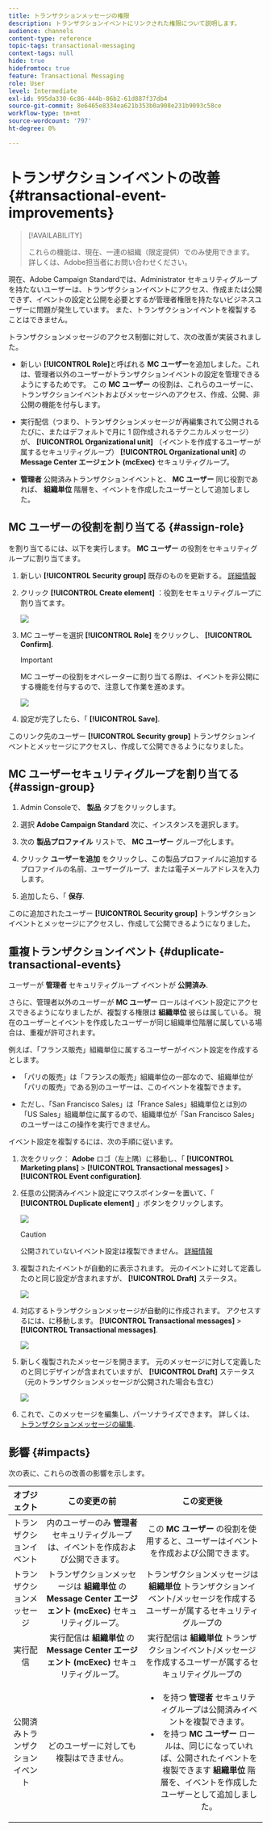 ```yaml
---
title: トランザクションメッセージの権限
description: トランザクションイベントにリンクされた権限について説明します。
audience: channels
content-type: reference
topic-tags: transactional-messaging
context-tags: null
hide: true
hidefromtoc: true
feature: Transactional Messaging
role: User
level: Intermediate
exl-id: 995da330-6c86-444b-86b2-61d887f37db4
source-git-commit: 8e6465e8334ea621b353b0a908e231b9093c58ce
workflow-type: tm+mt
source-wordcount: '797'
ht-degree: 0%

---
```


# トランザクションイベントの改善 {#transactional-event-improvements}

>[!AVAILABILITY]
>
>これらの機能は、現在、一連の組織（限定提供）でのみ使用できます。 詳しくは、Adobe担当者にお問い合わせください。

現在、Adobe Campaign Standardでは、Administrator セキュリティグループを持たないユーザーは、トランザクションイベントにアクセス、作成または公開できず、イベントの設定と公開を必要とするが管理者権限を持たないビジネスユーザーに問題が発生しています。 また、トランザクションイベントを複製することはできません。

トランザクションメッセージのアクセス制御に対して、次の改善が実装されました。

* 新しい **[!UICONTROL Role]**&#x200B;と呼ばれる **MC ユーザー**&#x200B;を追加しました。これは、管理者以外のユーザーがトランザクションイベントの設定を管理できるようにするためです。 この **MC ユーザー** の役割は、これらのユーザーに、トランザクションイベントおよびメッセージへのアクセス、作成、公開、非公開の機能を付与します。

* 実行配信（つまり、トランザクションメッセージが再編集されて公開されるたびに、またはデフォルトで月に 1 回作成されるテクニカルメッセージ）が、 **[!UICONTROL Organizational unit]** （イベントを作成するユーザーが属するセキュリティグループ） **[!UICONTROL Organizational unit]** の **Message Center エージェント (mcExec)** セキュリティグループ。

* **管理者** 公開済みトランザクションイベントと、 **MC ユーザー** 同じ役割であれば、 **組織単位** 階層を、イベントを作成したユーザーとして追加しました。

## MC ユーザーの役割を割り当てる {#assign-role}

を割り当てるには、以下を実行します。 **MC ユーザー** の役割をセキュリティグループに割り当てます。

1. 新しい **[!UICONTROL Security group]** 既存のものを更新する。 [詳細情報](../../administration/using/managing-groups-and-users.md)

1. クリック **[!UICONTROL Create element]** ：役割をセキュリティグループに割り当てます。

   ![](assets/event_access_1.png)

1. MC ユーザーを選択 **[!UICONTROL Role]** をクリックし、 **[!UICONTROL Confirm]**.

   >[!IMPORTANT]
   >
   > MC ユーザーの役割をオペレーターに割り当てる際は、イベントを非公開にする機能を付与するので、注意して作業を進めます。

   ![](assets/event_access_2.png)

1. 設定が完了したら、「 **[!UICONTROL Save]**.

このリンク先のユーザー **[!UICONTROL Security group]** トランザクションイベントとメッセージにアクセスし、作成して公開できるようになりました。

## MC ユーザーセキュリティグループを割り当てる {#assign-group}

1. Admin Consoleで、 **製品** タブをクリックします。

1. 選択 **Adobe Campaign Standard** 次に、インスタンスを選択します。

1. 次の **製品プロファイル** リストで、 **MC ユーザー** グループ化します。

1. クリック **ユーザーを追加** をクリックし、この製品プロファイルに追加するプロファイルの名前、ユーザーグループ、または電子メールアドレスを入力します。

1. 追加したら、「 **保存**.

このに追加されたユーザー **[!UICONTROL Security group]** トランザクションイベントとメッセージにアクセスし、作成して公開できるようになりました。

## 重複トランザクションイベント {#duplicate-transactional-events}

ユーザーが **管理者** セキュリティグループ<!--([Functional administrators](../../administration/using/users-management.md#functional-administrators)?)--> イベントが **公開済み**.

さらに、管理者以外のユーザーが **MC ユーザー** ロールはイベント設定にアクセスできるようになりましたが、複製する権限は **組織単位** 彼らは属している。 現在のユーザーとイベントを作成したユーザーが同じ組織単位階層に属している場合は、重複が許可されます。

例えば、「フランス販売」組織単位に属するユーザーがイベント設定を作成するとします。

* 「パリの販売」は「フランスの販売」組織単位の一部なので、組織単位が「パリの販売」である別のユーザーは、このイベントを複製できます。

* ただし、「San Francisco Sales」は「France Sales」組織単位とは別の「US Sales」組織単位に属するので、組織単位が「San Francisco Sales」のユーザーはこの操作を実行できません。

イベント設定を複製するには、次の手順に従います。

1. 次をクリック： **Adobe** ロゴ（左上隅）に移動し、「 **[!UICONTROL Marketing plans]** > **[!UICONTROL Transactional messages]** > **[!UICONTROL Event configuration]**.

1. 任意の公開済みイベント設定にマウスポインターを置いて、「 **[!UICONTROL Duplicate element]** 」ボタンをクリックします。

   ![](assets/message-center_duplicate-button.png)

   >[!CAUTION]
   >
   >公開されていないイベント設定は複製できません。 [詳細情報](publishing-transactional-event.md)

1. 複製されたイベントが自動的に表示されます。 元のイベントに対して定義したのと同じ設定が含まれますが、 **[!UICONTROL Draft]** ステータス。

   ![](assets/message-center_duplicated-draft-event.png)

1. 対応するトランザクションメッセージが自動的に作成されます。 アクセスするには、に移動します。 **[!UICONTROL Transactional messages]** > **[!UICONTROL Transactional messages]**.

   ![](assets/message-center_duplicated-message.png)

1. 新しく複製されたメッセージを開きます。 元のメッセージに対して定義したのと同じデザインが含まれていますが、 **[!UICONTROL Draft]** ステータス（元のトランザクションメッセージが公開された場合も含む）

   ![](assets/message-center_duplicated-draft-message.png)

1. これで、このメッセージを編集し、パーソナライズできます。 詳しくは、 [トランザクションメッセージの編集](../../channels/using/editing-transactional-message.md).

## 影響 {#impacts}

次の表に、これらの改善の影響を示します。

| オブジェクト | この変更の前 | この変更後 |
|:-: | :--: | :-:|
| トランザクションイベント | 内のユーザーのみ **管理者** セキュリティグループは、イベントを作成および公開できます。 | この **MC ユーザー** の役割を使用すると、ユーザーはイベントを作成および公開できます。 |
| トランザクションメッセージ | トランザクションメッセージは **組織単位** の **Message Center エージェント (mcExec)** セキュリティグループ。 | トランザクションメッセージは **組織単位** トランザクションイベント/メッセージを作成するユーザーが属するセキュリティグループの |
| 実行配信 | 実行配信は **組織単位** の **Message Center エージェント (mcExec)** セキュリティグループ。 | 実行配信は **組織単位** トランザクションイベント/メッセージを作成するユーザーが属するセキュリティグループの |
| 公開済みトランザクションイベント | どのユーザーに対しても複製はできません。 | <ul><li>を持つ **管理者** セキュリティグループは公開済みイベントを複製できます。</li> <li>を持つ **MC ユーザー** ロールは、同じになっていれば、公開されたイベントを複製できます **組織単位** 階層を、イベントを作成したユーザーとして追加しました。</li></ul> |


<!--Transactional Message Templates| Transactional Message templates are set to the Organizational unit **All**. | Transaction Message Template will be set to the **Organizational unit** of the security group to which the user creating the message template belongs.-->